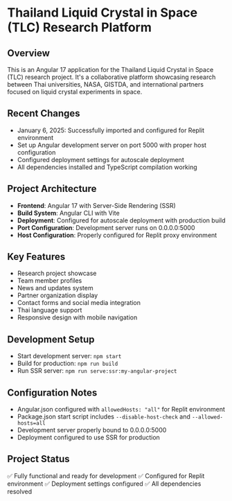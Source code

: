 # Thailand Liquid Crystal in Space (TLC) Research Platform

## Overview
This is an Angular 17 application for the Thailand Liquid Crystal in Space (TLC) research project. It's a collaborative platform showcasing research between Thai universities, NASA, GISTDA, and international partners focused on liquid crystal experiments in space.

## Recent Changes
- January 6, 2025: Successfully imported and configured for Replit environment
- Set up Angular development server on port 5000 with proper host configuration
- Configured deployment settings for autoscale deployment
- All dependencies installed and TypeScript compilation working

## Project Architecture
- **Frontend**: Angular 17 with Server-Side Rendering (SSR)
- **Build System**: Angular CLI with Vite
- **Deployment**: Configured for autoscale deployment with production build
- **Port Configuration**: Development server runs on 0.0.0.0:5000
- **Host Configuration**: Properly configured for Replit proxy environment

## Key Features
- Research project showcase
- Team member profiles
- News and updates system
- Partner organization display
- Contact forms and social media integration
- Thai language support
- Responsive design with mobile navigation

## Development Setup
- Start development server: `npm start`
- Build for production: `npm run build`
- Run SSR server: `npm run serve:ssr:my-angular-project`

## Configuration Notes
- Angular.json configured with `allowedHosts: "all"` for Replit environment
- Package.json start script includes `--disable-host-check` and `--allowed-hosts=all`
- Development server properly bound to 0.0.0.0:5000
- Deployment configured to use SSR for production

## Project Status
✅ Fully functional and ready for development
✅ Configured for Replit environment
✅ Deployment settings configured
✅ All dependencies resolved